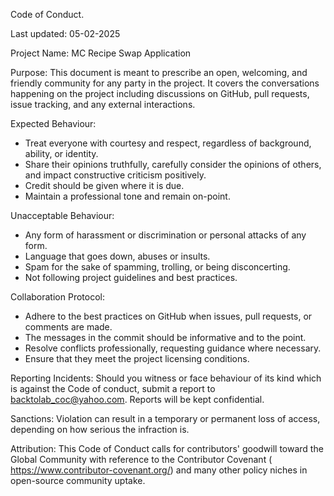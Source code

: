 Code of Conduct.

Last updated: 05-02-2025

Project Name: MC Recipe Swap Application

Purpose:
This document is meant to prescribe an open, welcoming, and friendly community for any party in the project. It covers the conversations happening on the project including discussions on GitHub, pull requests, issue tracking, and any external interactions.

Expected Behaviour:
- Treat everyone with courtesy and respect, regardless of background, ability, or identity.
- Share their opinions truthfully, carefully consider the opinions of others, and impact constructive criticism positively.
- Credit should be given where it is due.
- Maintain a professional tone and remain on-point.

Unacceptable Behaviour:
- Any form of harassment or discrimination or personal attacks of any form.
- Language that goes down, abuses or insults.
- Spam for the sake of spamming, trolling, or being disconcerting.
- Not following project guidelines and best practices.

Collaboration Protocol:
- Adhere to the best practices on GitHub when issues, pull requests, or comments are made.
- The messages in the commit should be informative and to the point.
- Resolve conflicts professionally, requesting guidance where necessary.
- Ensure that they meet the project licensing conditions.

Reporting Incidents: 
Should you witness or face behaviour of its kind which is against the Code of conduct, submit a report to backtolab_coc@yahoo.com. Reports will be kept confidential.

Sanctions: 
Violation can result in a temporary or permanent loss of access, depending on how serious the infraction is.

Attribution: 
This Code of Conduct calls for contributors' goodwill toward the Global Community with reference to the Contributor Covenant ( https://www.contributor-covenant.org/) and many other policy niches in open-source community uptake.
